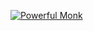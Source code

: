 [![Powerful Monk](https://telegra.ph/file/db03910496f06094f1f7a.jpg)](https://youtu.be/Pk_TthHfLeE)
